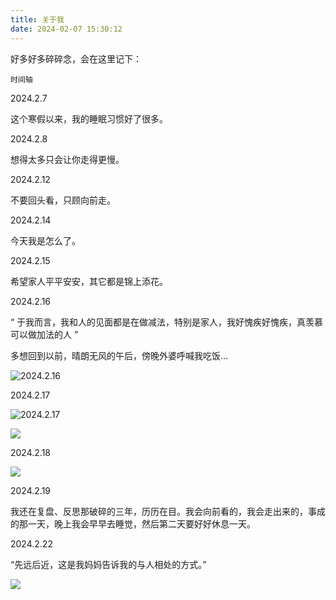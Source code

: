 ```yaml
---
title: 关于我
date: 2024-02-07 15:30:12
---
```


好多好多碎碎念，会在这里记下：

`时间轴`

2024.2.7

这个寒假以来，我的睡眠习惯好了很多。

2024.2.8

想得太多只会让你走得更慢。

2024.2.12

不要回头看，只顾向前走。

2024.2.14

今天我是怎么了。

2024.2.15

希望家人平平安安，其它都是锦上添花。

2024.2.16

“ 于我而言，我和人的见面都是在做减法，特别是家人，我好愧疾好愧疾，真羡慕可以做加法的人 ”

多想回到以前，晴朗无风的午后，傍晚外婆呼喊我吃饭...

![2024.2.16](https://pic.imgdb.cn/item/65cebced9f345e8d03a49783.jpg)

2024.2.17

![2024.2.17](https://pic.imgdb.cn/item/65d2c7059f345e8d038bcf10.jpg)

![](https://pic.imgdb.cn/item/65d2c73e9f345e8d038c7363.jpg)

2024.2.18

![](https://pic.imgdb.cn/item/65d2c7679f345e8d038cdff0.jpg)

2024.2.19

我还在复盘、反思那破碎的三年，历历在目。我会向前看的，我会走出来的，事成的那一天，晚上我会早早去睡觉，然后第二天要好好休息一天。

2024.2.22

“先远后近，这是我妈妈告诉我的与人相处的方式。”

![](https://pic.imgdb.cn/item/65d6ce3d9f345e8d03f7104a.jpg)